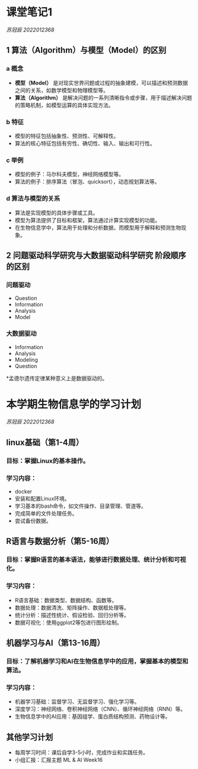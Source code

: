 # 课堂笔记1
*苏冠辰 2022012368*

## 1 算法（Algorithm）与模型（Model）的区别 
### a 概念
  -  **模型（Model）** 是对现实世界问题或过程的抽象建模，可以描述和预测数据之间的关系，如数学模型和物理模型等。
  -   **算法（Algorithm）** 是解决问题的一系列清晰指令或步骤，用于描述解决问题的策略机制，如模型运算的具体实现方法。
### b 特征
  -  模型的特征包括抽象性、预测性、可解释性。
  -  算法的核心特征包括有穷性、确切性、输入、输出和可行性。
### c 举例
  -  模型的例子：马尔科夫模型，神经网络模型等。
  -  算法的例子：排序算法（冒泡、quicksort），动态规划算法等。

### d 算法与模型的关系
-  算法是实现模型的具体步骤或工具。
-  模型为算法提供了目标和框架，算法通过计算实现模型的功能。
-  在生物信息学中，算法用于处理和分析数据，而模型用于解释和预测生物现象。


## 2 问题驱动科学研究与大数据驱动科学研究 阶段顺序的区别
### 问题驱动
- Question
- Information
- Analysis
- Model
### 大数据驱动
- Information
- Analysis
- Modeling
- Question

*孟德尔遗传定律某种意义上是数据驱动的。





# 本学期生物信息学的学习计划
*苏冠辰 2022012368*

## linux基础（第1-4周）
### 目标：掌握Linux的基本操作。
### 学习内容：
- docker
- 安装和配置Linux环境。
- 学习基本的bash命令，如文件操作、目录管理、管道等。
- 完成简单的文件处理任务。
- 尝试备份数据。

## R语言与数据分析（第5-16周）
### 目标：掌握R语言的基本语法，能够进行数据处理、统计分析和可视化。
### 学习内容：
- R语言基础：数据类型、数据结构、函数等。
- 数据处理：数据清洗、矩阵操作、数据框处理等。
- 统计分析：描述性统计、假设检验、回归分析等。
- 数据可视化：使用ggplot2等包进行图形绘制。

## 机器学习与AI（第13-16周）
### 目标：了解机器学习和AI在生物信息学中的应用，掌握基本的模型和算法。
### 学习内容：
- 机器学习基础：监督学习、无监督学习、强化学习等。
- 深度学习：神经网络、卷积神经网络（CNN）、循环神经网络（RNN）等。
- 生物信息学中的AI应用：基因组学、蛋白质结构预测、药物设计等。

## 其他学习计划
- 每周学习时间：课后自学3-5小时，完成作业和实践任务。
- 小组汇报：汇报主题 ML & AI Week16
